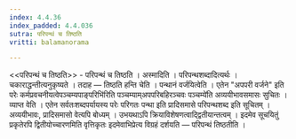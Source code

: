 ```yaml
---
index: 4.4.36
index_padded: 4.4.036
sutra: परिपन्थं च तिष्ठति
vritti: balamanorama

---
```

<<परिपन्थं च तिष्ठति>> - परिपन्थं च तिष्ठति । अस्मादिति । परिपन्थशब्दादित्यर्थः । चकाराद्धन्तीत्यनुकृष्यते । तदाह — तिष्ठति हन्ति चेति । पन्थानं वर्जयित्वेति । एतेन "अपपरी वर्जने" इति परेः कर्मप्रवचनीयत्वेपञ्चम्यपाङ्परिभि॑रिति पञ्चम्याम्अपपरिबहिरञ्चवः पञ्चम्ये॑ति अव्ययीभावसमासः सुचितः । व्याप्त वेति । एतेन सर्वतःशब्दपर्यायस्य परेः परिगतः पन्था इति प्रादिसमासे परिपन्थशब्द इति सूचितम् । अव्ययीभावः, प्रादिसमासो वेत्यपि बोध्यम् । उभयथाऽपि क्रियाविशेषणत्वाद्द्वितीयान्तत्वम् । इदमेव सूचयितुं प्रकृतेरपि द्वितीयोच्चारणमिति वृत्तिकृतः इदमेवाभिप्रेत्य विग्रहं दर्शयति — परिपन्थं तिष्ठतीति ।